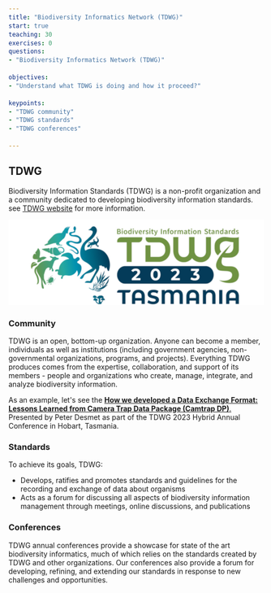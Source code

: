 ```yaml
---
title: "Biodiversity Informatics Network (TDWG)"
start: true
teaching: 30
exercises: 0
questions:
- "Biodiversity Informatics Network (TDWG)"

objectives:
- "Understand what TDWG is doing and how it proceed?"

keypoints:
- "TDWG community"
- "TDWG standards"
- "TDWG conferences"

---
```



## TDWG
Biodiversity Information Standards (TDWG) is a non-profit organization and a community dedicated to developing biodiversity information standards.
see [TDWG website](https://www.tdwg.org/about/) for more information.

![TDWG 2023 Hobart](../assets/img/TDWG2023Hobart.jpg)

### Community
TDWG is an open, bottom-up organization. Anyone can become a member, individuals as well as institutions (including government agencies, non-governmental organizations, programs, and projects). Everything TDWG produces comes from the expertise, collaboration, and support of its members - people and organizations who create, manage, integrate, and analyze biodiversity information.

As an example, let's see the [**How we developed a Data Exchange Format: Lessons Learned from Camera Trap Data Package (Camtrap DP)**. 
](https://www.youtube.com/watch?v=M0D-Bgsqujg&list=PLD9-DRLWVl0nmd29wg2Qw160gRBaDD4Ki&index=29)
Presented by Peter Desmet as part of the TDWG 2023 Hybrid Annual Conference in Hobart, Tasmania.

### Standards
To achieve its goals, TDWG:
- Develops, ratifies and promotes standards and guidelines for the recording and exchange of data about organisms
- Acts as a forum for discussing all aspects of biodiversity information management through meetings, online discussions, and publications

### Conferences
TDWG annual conferences provide a showcase for state of the art biodiversity informatics, much of which relies on the standards created by TDWG and other organizations. Our conferences also provide a forum for developing, refining, and extending our standards in response to new challenges and opportunities.
